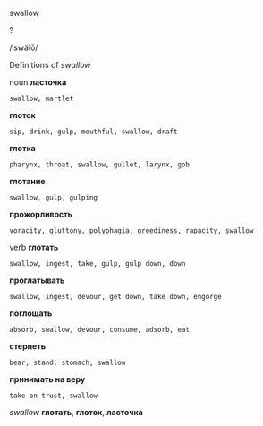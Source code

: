swallow

?

/ˈswälō/

Definitions of _swallow_

noun
**ласточка**

    swallow, martlet
**глоток**

    sip, drink, gulp, mouthful, swallow, draft
**глотка**

    pharynx, throat, swallow, gullet, larynx, gob
**глотание**

    swallow, gulp, gulping
**прожорливость**

    voracity, gluttony, polyphagia, greediness, rapacity, swallow

verb
**глотать**

    swallow, ingest, take, gulp, gulp down, down
**проглатывать**

    swallow, ingest, devour, get down, take down, engorge
**поглощать**

    absorb, swallow, devour, consume, adsorb, eat
**стерпеть**

    bear, stand, stomach, swallow
**принимать на веру**

    take on trust, swallow

_swallow_
**глотать**, **глоток**, **ласточка**